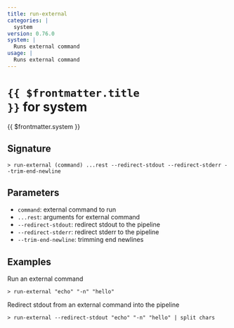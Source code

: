 ```yaml
---
title: run-external
categories: |
  system
version: 0.76.0
system: |
  Runs external command
usage: |
  Runs external command
---
```


# <code>{{ $frontmatter.title }}</code> for system

<div class='command-title'>{{ $frontmatter.system }}</div>

## Signature

```> run-external (command) ...rest --redirect-stdout --redirect-stderr --trim-end-newline```

## Parameters

 -  `command`: external command to run
 -  `...rest`: arguments for external command
 -  `--redirect-stdout`: redirect stdout to the pipeline
 -  `--redirect-stderr`: redirect stderr to the pipeline
 -  `--trim-end-newline`: trimming end newlines

## Examples

Run an external command
```shell
> run-external "echo" "-n" "hello"
```

Redirect stdout from an external command into the pipeline
```shell
> run-external --redirect-stdout "echo" "-n" "hello" | split chars
```
